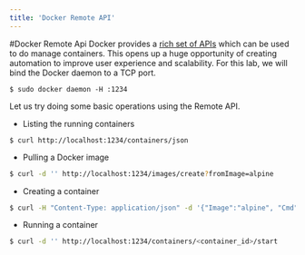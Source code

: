 ```yaml
---
title: 'Docker Remote API'
---
```


#Docker Remote Api
Docker provides a [rich set of APIs](https://docs.docker.com/engine/reference/api/docker_remote_api/) which can be used to do manage containers. This opens up a huge opportunity of creating automation to improve user experience and scalability. For this lab, we will bind the Docker daemon to a TCP port.

```
$ sudo docker daemon -H :1234
```

Let us try doing some basic operations using the Remote API. 

- Listing the running containers
```
$ curl http://localhost:1234/containers/json
```
- Pulling a Docker image
```bash
$ curl -d '' http://localhost:1234/images/create?fromImage=alpine
```
- Creating a container
```bash
$ curl -H "Content-Type: application/json" -d '{"Image":"alpine", "Cmd":["sleep", "10000"]}' http://localhost:1234/containers/create
```
- Running a container
```bash
$ curl -d '' http://localhost:1234/containers/<container_id>/start
```